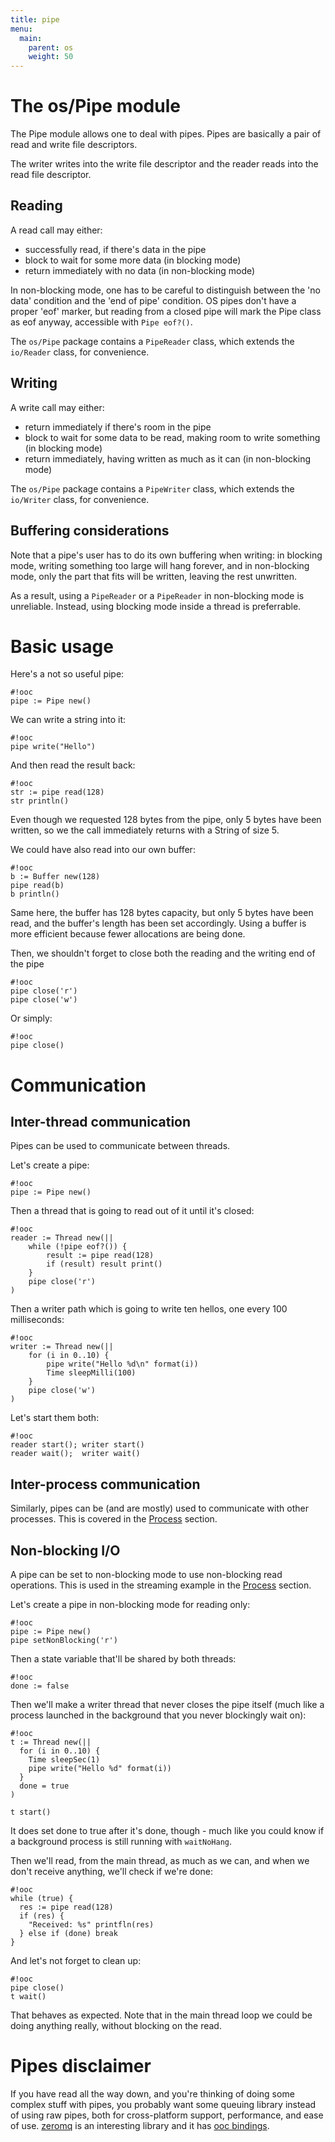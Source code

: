 ```yaml
---
title: pipe
menu:
  main:
    parent: os
    weight: 50
---
```



# The os/Pipe module

The Pipe module allows one to deal with pipes. Pipes are basically a pair of
read and write file descriptors.

The writer writes into the write file descriptor and the reader reads into the
read file descriptor.

## Reading

A read call may either:

  * successfully read, if there's data in the pipe
  * block to wait for some more data (in blocking mode)
  * return immediately with no data (in non-blocking mode)

In non-blocking mode, one has to be careful to distinguish between the 'no
data' condition and the 'end of pipe' condition. OS pipes don't have a proper
'eof' marker, but reading from a closed pipe will mark the Pipe class as eof
anyway, accessible with `Pipe eof?()`.

The `os/Pipe` package contains a `PipeReader` class, which extends the
`io/Reader` class, for convenience.

## Writing

A write call may either:

  * return immediately if there's room in the pipe
  * block to wait for some data to be read, making room to write something (in
    blocking mode)
  * return immediately, having written as much as it can (in non-blocking mode)

The `os/Pipe` package contains a `PipeWriter` class, which extends the
`io/Writer` class, for convenience.

## Buffering considerations

Note that a pipe's user has to do its own buffering when writing: in blocking
mode, writing something too large will hang forever, and in non-blocking mode,
only the part that fits will be written, leaving the rest unwritten.

As a result, using a `PipeReader` or a `PipeReader` in non-blocking mode is
unreliable.  Instead, using blocking mode inside a thread is preferrable.

# Basic usage

Here's a not so useful pipe:

    #!ooc
    pipe := Pipe new()

We can write a string into it:

    #!ooc
    pipe write("Hello")

And then read the result back:

    #!ooc
    str := pipe read(128)
    str println()

Even though we requested 128 bytes from the pipe, only 5 bytes have been written,
so we the call immediately returns with a String of size 5.

We could have also read into our own buffer:

    #!ooc
    b := Buffer new(128)
    pipe read(b)
    b println()

Same here, the buffer has 128 bytes capacity, but only 5 bytes have been read, and
the buffer's length has been set accordingly. Using a buffer is more efficient
because fewer allocations are being done.

Then, we shouldn't forget to close both the reading and the writing end of the pipe

    #!ooc
    pipe close('r')
    pipe close('w')

Or simply:

    #!ooc
    pipe close()

# Communication

## Inter-thread communication

Pipes can be used to communicate between threads.

Let's create a pipe:

    #!ooc
    pipe := Pipe new()

Then a thread that is going to read out of it until it's closed:

    #!ooc
    reader := Thread new(||
        while (!pipe eof?()) {
            result := pipe read(128)
            if (result) result print()
        }
        pipe close('r')
    )

Then a writer path which is going to write ten hellos, one every 100
milliseconds:

    #!ooc
    writer := Thread new(||
        for (i in 0..10) {
            pipe write("Hello %d\n" format(i))
            Time sleepMilli(100)
        }
        pipe close('w')
    )

Let's start them both:

    #!ooc
    reader start(); writer start()
    reader wait();  writer wait()

## Inter-process communication

Similarly, pipes can be (and are mostly) used to communicate with other
processes. This is covered in the [Process][process] section.

[process]: /docs/sdk/os/process/

## Non-blocking I/O

A pipe can be set to non-blocking mode to use non-blocking read operations.
This is used in the streaming example in the [Process][process] section.

Let's create a pipe in non-blocking mode for reading only:

    #!ooc
    pipe := Pipe new()
    pipe setNonBlocking('r')

Then a state variable that'll be shared by both threads:

    #!ooc
    done := false

Then we'll make a writer thread that never closes the pipe itself (much like a
process launched in the background that you never blockingly wait on):

    #!ooc
    t := Thread new(||
      for (i in 0..10) {
        Time sleepSec(1)
        pipe write("Hello %d" format(i))
      }
      done = true
    )

    t start()

It does set done to true after it's done, though - much like you could know if
a background process is still running with `waitNoHang`.

Then we'll read, from the main thread, as much as we can, and when we don't receive
anything, we'll check if we're done:

    #!ooc
    while (true) {
      res := pipe read(128)
      if (res) {
        "Received: %s" printfln(res)
      } else if (done) break
    }

And let's not forget to clean up:

    #!ooc
    pipe close()
    t wait()

That behaves as expected. Note that in the main thread loop we could be doing anything
really, without blocking on the read.

# Pipes disclaimer

If you have read all the way down, and you're thinking of doing some complex
stuff with pipes, you probably want some queuing library instead of using raw
pipes, both for cross-platform support, performance, and ease of use.
[zeromq][zmq] is an interesting library and it has [ooc bindings][ooc-zeromq].

[zmq]: http://zeromq.org/
[ooc-zeromq]: https://github.com/nddrylliog/ooc-zeromq

